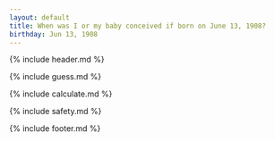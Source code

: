 ```yaml
---
layout: default
title: When was I or my baby conceived if born on June 13, 1908?
birthday: Jun 13, 1908
---
```


{% include header.md %}

{% include guess.md %}

{% include calculate.md %}

{% include safety.md %}

{% include footer.md %}




